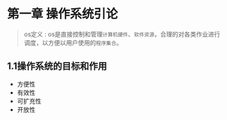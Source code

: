 # 第一章  操作系统引论

> os定义 : os是直接控制和管理`计算机硬件`、`软件资源`，合理的对各类作业进行调度，以方便以用户使用的`程序集合`。

## 1.1操作系统的目标和作用
- 方便性
- 有效性
- 可扩充性
- 开放性
